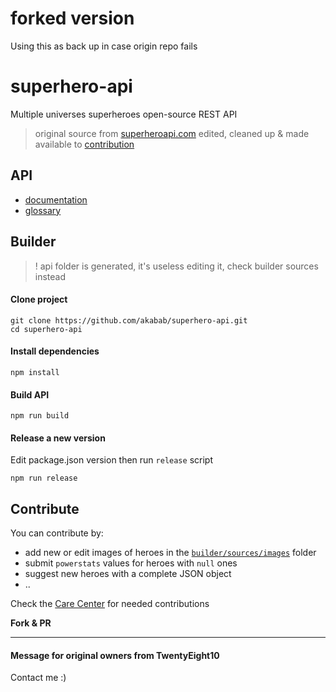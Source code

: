 # forked version
Using this as back up in case origin repo fails

# superhero-api

Multiple universes superheroes open-source REST API

> original source from [superheroapi.com](http://superheroapi.com) edited, cleaned up & made available to [contribution](#contribute)

## API
- [documentation](api)
- [glossary](api/glossary.md)

## Builder

> ! api folder is generated, it's useless editing it, check builder sources instead

#### Clone project
```
git clone https://github.com/akabab/superhero-api.git
cd superhero-api
```

#### Install dependencies
```
npm install
```

#### Build API
```
npm run build
```

#### Release a new version

Edit package.json version then run `release` script
```
npm run release
```

## Contribute

You can contribute by:
- add new or edit images of heroes in the [`builder/sources/images`](https://github.com/akabab/superhero-api/tree/master/builder/sources/images) folder
- submit `powerstats` values for heroes with `null` ones
- suggest new heroes with a complete JSON object
- ..

Check the [Care Center](api/carecenter.md) for needed contributions

**Fork & PR** 

---

#### Message for original owners from TwentyEight10
Contact me :)
